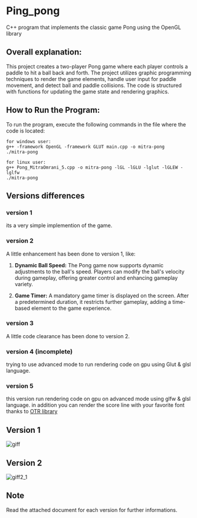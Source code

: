 # Ping_pong
 C++ program that implements the classic game Pong using the OpenGL library

## Overall explanation:

This project creates a two-player Pong game where each player controls a paddle to hit a ball back and forth. The project utilizes graphic programming techniques to render the game elements, handle user input for paddle movement, and detect ball and paddle collisions. The code is structured with functions for updating the game state and rendering graphics.

## How to Run the Program:

To run the program, execute the following commands in the file where the code is located:
```
for windows user: 
g++ -framework OpenGL -framework GLUT main.cpp -o mitra-pong
./mitra-pong

for linux user:
g++ Pong_MitraOmrani_5.cpp -o mitra-pong -lGL -lGLU -lglut -lGLEW -lglfw
./mitra-pong
```
## Versions differences

### version 1
its a very simple implemention of the game.
### version 2
A little enhancement has been done to version 1, like:
1. **Dynamic Ball Speed:** The Pong game now supports dynamic adjustments to the ball's speed. Players can modify the ball's velocity during gameplay, offering greater control and enhancing gameplay variety.

2. **Game Timer:** A mandatory game timer is displayed on the screen. After a predetermined duration, it restricts further gameplay, adding a time-based element to the game experience.

### version 3
A little code clearance has been done to version 2.

### version 4 (incomplete)
trying to use advanced mode to run rendering code on gpu using Glut & glsl language.

### version 5
this version run rendering code on gpu on advanced mode using glfw & glsl language.
in addition you can render the score line with your favorite font thanks to [OTR library](https://github.com/capnramses/opengl_text_rendering)
## Version 1
![giff](https://github.com/Mitraaaaa/Ping_pong/assets/83425856/aef36a37-a5b4-4b92-9442-4c835241d87c)


## Version 2
![giff2_1](https://github.com/Mitraaaaa/Ping_pong/assets/83425856/78b1c302-acd9-463b-bf3c-bbb9aa812c19)


## Note
Read the attached document for each version for further informations.

